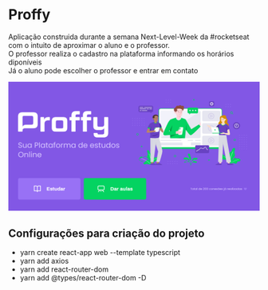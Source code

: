 # Proffy
Aplicação construida durante a semana Next-Level-Week da #rocketseat  
com o intuito de aproximar o aluno e o professor.   
O professor realiza o cadastro na plataforma informando os horários diponíveis  
Já o aluno pode escolher o professor e entrar em contato   

![Details web](screenshots/banner.png)


## Configurações para criação do projeto
- yarn create react-app web --template typescript
- yarn add axios
- yarn add react-router-dom
- yarn add @types/react-router-dom -D


